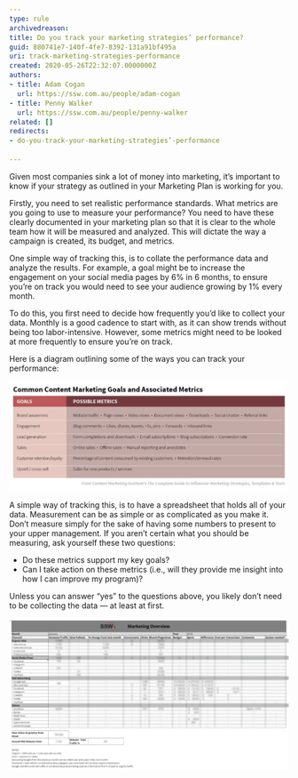 ```yaml
---
type: rule
archivedreason: 
title: Do you track your marketing strategies’ performance?
guid: 880741e7-140f-4fe7-8392-131a91bf495a
uri: track-marketing-strategies-performance
created: 2020-05-26T22:32:07.0000000Z
authors:
- title: Adam Cogan
  url: https://ssw.com.au/people/adam-cogan
- title: Penny Walker
  url: https://ssw.com.au/people/penny-walker
related: []
redirects:
- do-you-track-your-marketing-strategies’-performance

---
```


Given most companies sink a lot of money into marketing, it’s important to know if your strategy as outlined in your Marketing Plan is working for you.

<!--endintro-->

Firstly, you need to set realistic performance standards. What metrics are you going to use to measure your performance? You need to have these clearly documented in your marketing plan so that it is clear to the whole team how it will be measured and analyzed. This will dictate the way a campaign is created, its budget, and metrics.

One simple way of tracking this, is to collate the performance data and analyze the results. For example, a goal might be to increase the engagement on your social media pages by 6% in 6 months, to ensure you’re on track you would need to see your audience growing by 1% every month.

To do this, you first need to decide how frequently you’d like to collect your data. Monthly is a good cadence to start with, as it can show trends without being too labor-intensive. However, some metrics might need to be looked at more frequently to ensure you’re on track.

Here is a diagram outlining some of the ways you can track your performance:

![](mkt-performance-diagram.png)  

A simple way of tracking this, is to have a spreadsheet that holds all of your data. Measurement can be as simple or as complicated as you make it. Don’t measure simply for the sake of having some numbers to present to your upper management. If you aren’t certain what you should be measuring, ask yourself these two questions:

* Do these metrics support my key goals?
* Can I take action on these metrics (i.e., will they provide me insight into how I can improve my program)?

Unless you can answer “yes” to the questions above, you likely don’t need to be collecting the data — at least at first.   


![Figure: An example of a results tracking system for marketing data, it tracks the growth and what it cost to get it!](results-tracking-system.png)
